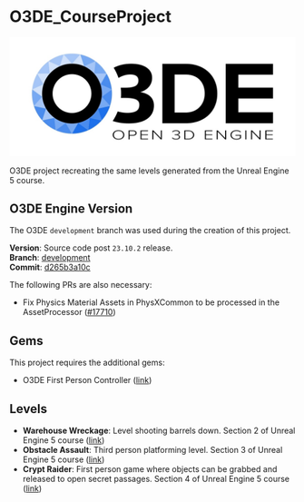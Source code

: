# O3DE_CourseProject

<img src="./O3DE-logo.jpg">

O3DE project recreating the same levels generated from the Unreal Engine 5 course.

## O3DE Engine Version

The O3DE `development` branch was used during the creation of this project.

**Version**: Source code post `23.10.2` release.\
**Branch**: [development](https://github.com/o3de/o3de/commits/development)\
**Commit**: [d265b3a10c](https://github.com/o3de/o3de/commit/d265b3a10c5da659091a7567cf34d4d7540209c0)

The following PRs are also necessary:

- Fix Physics Material Assets in PhysXCommon to be processed in the AssetProcessor ([#17710](https://github.com/o3de/o3de/pull/17710))

## Gems

This project requires the additional gems:

- O3DE First Person Controller ([link](https://github.com/Porcupine-Factory/FirstPersonController/tree/main))

## Levels

- **Warehouse Wreckage**: Level shooting barrels down. Section 2 of Unreal Engine 5 course ([link](https://www.udemy.com/course/unrealcourse/learn/lecture/31757886#overview))
- **Obstacle Assault**: Third person platforming level. Section 3 of Unreal Engine 5 course ([link](https://www.udemy.com/course/unrealcourse/learn/lecture/31759888#overview))
- **Crypt Raider**: First person game where objects can be grabbed and released to open secret passages. Section 4 of Unreal Engine 5 course ([link](https://www.udemy.com/course/unrealcourse/learn/lecture/31760146#overview))
